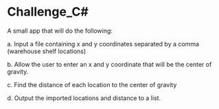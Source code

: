 # Challenge_C#

A small app that will do the following:

a. Input a file containing x and y coordinates separated by a comma (warehouse shelf locations)

b. Allow the user to enter an x and y coordinate that will be the center of gravity. 

c. Find the distance of each location to the center of gravity

d. Output the imported locations and distance to a list.
